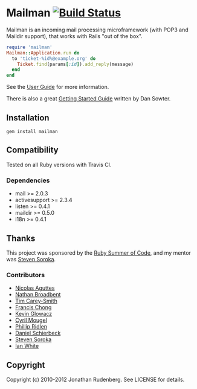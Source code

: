 # Mailman [![Build Status](https://secure.travis-ci.org/titanous/mailman.png)](https://secure.travis-ci.org/titanous/mailman)

Mailman is an incoming mail processing microframework (with POP3 and Maildir
support), that works with Rails "out of the box".

```ruby
require 'mailman'
Mailman::Application.run do
  to 'ticket-%id%@example.org' do 
    Ticket.find(params[:id]).add_reply(message)
  end
end
```

See the [User Guide](https://github.com/titanous/mailman/blob/master/CHANGELOG.md) for more information.

There is also a great [Getting Started Guide](http://dansowter.com/mailman-guide/) written by Dan Sowter.


## Installation

    gem install mailman

## Compatibility

Tested on all Ruby versions with Travis CI.

### Dependencies

 * mail >= 2.0.3
 * activesupport >= 2.3.4
 * listen >= 0.4.1
 * maildir >= 0.5.0
 * i18n >= 0.4.1

## Thanks

This project was sponsored by the [Ruby Summer of Code](http://rubysoc.org),
and my mentor was [Steven Soroka](http://github.com/ssoroka).

### Contributors

- [Nicolas Aguttes](http://github.com/tranquiliste)
- [Nathan Broadbent](https://github.com/ndbroadbent)
- [Tim Carey-Smith](http://github.com/halorgium)
- [Francis Chong](https://github.com/siuying)
- [Kevin Glowacz](https://github.com/kjg)
- [Cyril Mougel](http://github.com/shingara)
- [Phillip Ridlen](https://github.com/philtr)
- [Daniel Schierbeck](http://github.com/dasch)
- [Steven Soroka](http://github.com/ssoroka)
- [Ian White](http://github.com/ianwhite)


## Copyright

Copyright (c) 2010-2012 Jonathan Rudenberg. See LICENSE for details.
